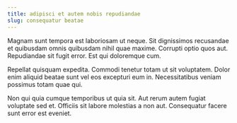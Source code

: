 ```yaml
---
title: adipisci et autem nobis repudiandae
slug: consequatur beatae
---
```


Magnam sunt tempora est laboriosam ut neque. Sit dignissimos recusandae et quibusdam omnis quibusdam nihil quae maxime. Corrupti optio quos aut. Repudiandae sit fugit error. Est qui doloremque cum.

Repellat quisquam expedita. Commodi tenetur totam ut sit voluptatem. Dolor enim aliquid beatae sunt vel eos excepturi eum in. Necessitatibus veniam possimus totam quae qui.

Non qui quia cumque temporibus ut quia sit. Aut rerum autem fugiat voluptate sed et. Officiis sit labore molestias a non aut. Consequatur facere sunt error est eveniet.

